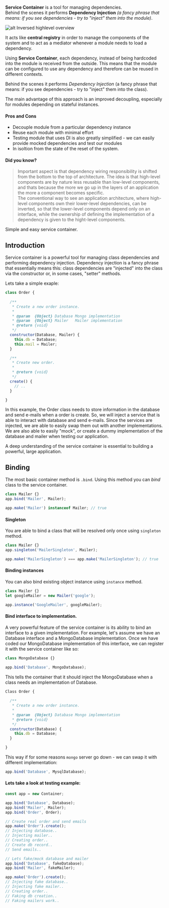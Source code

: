
**Service Container** is a tool for managing dependencies.  
Behind the scenes it performs **Dependency Injection** *(a fancy phrase that means: if you see dependencies - try to "inject" them into the module)*.

![alt Inversed highlevel overview][inversed-overview]


It acts like **central registry** in order to manage the components of the system and to act as a mediator whenever a module needs to load a dependency.  

Using **Service Container**, each dependency, instead of being hardcoded into the module is received from the outside. This means that the module can be configured to use any dependency and therefore can be reused in different contexts.  

Behind the scenes it performs *Dependency Injection* (a fancy phrase that means: if you see dependencies - try to "inject" them into the class).

The main advantage of this approach is an improved decoupling, especially for modules depending on stateful instances.



#### Pros and Cons
- Decouple module from a particular dependency instance
- Reuse each module with minimal effort
- Testing module that uses DI is also greatly simplified - we can easily provide mocked dependencies and test our modules
- In isoltion from the state of the reset of the system.


#### Did you know?  
> Important aspect is that dependency wiring responsibility is shifted from the bottom to the top of architecture. The idea is that high-level components are by nature less reusable than low-level components, and thats because the more we go up in the layers of an application the more a component becomes specific.  
> The conventional way to see an application architecture, where high-level components own their lower-level dependencies, can be inverted, so that the lower-level components depend only on an interface, while the ownership of defining the implementation of a dependency is given to the hight-level components.







[inversed-overview]: https://raw.githubusercontent.com/ykrevnyi/container/docs/docs/ioc_container-1.jpg "Highlevel overview"



Simple and easy service container.

## Introduction

Service container is a powerful tool for managing class dependencies and performing dependency injection. Dependency injection is a fancy phrase that essentially means this: class dependencies are "injected" into the class via the constructor or, in some cases, "setter" methods.

Lets take a simple exaple:

```javascript
class Order {
  
  /**
   * Create a new order instance.
   *
   * @param  {Object} Database Mongo implementation
   * @param  {Object} Mailer   Mailer implementation
   * @return {void}
   */
  constructor(Database, Mailer) {
    this.db = Database;
    this.mail = Mailer;
  }

  /**
   * Create new order.
   *
   * @return {void}
   */
  create() {
    // ..
  }

}
```

In this example, the Order class needs to store information in the database and send e-mails when a order is create. So, we will inject a service that is able to interact with database and send e-mails. Since the services are injected, we are able to easily swap them out with another implementations. We are also able to easily "mock", or create a dummy implementation of the database and mailer when testing our application.

A deep understanding of the service container is essential to building a powerful, large application.

## Binding
The most basic container method is `.bind`. Using this method you can *bind* class to the service container.

```javascript
class Mailer {}
app.bind('Mailer', Mailer);

app.make('Mailer') instanceof Mailer; // true
```

#### Singleton
You are able to bind a class that will be resolved only once using `singleton` method.
```javascript
class Mailer {}
app.singleton('MailerSingleton', Mailer);

app.make('MailerSingleton') === app.make('MailerSingleton'); // true
```

#### Binding instances
You can also bind existing object instance using `instance` method.
```javascript
class Mailer {}
let googleMailer = new Mailer('google');

app.instance('GoogleMailer', googleMailer);
```


#### Bind interface to implementation.
A very powerful feature of the service container is its ability to bind an interface to a given implementation. For example, let's assume we have an Database interface and a MongoDatabase implementation. Once we have coded our MongoDatabase implementation of this interface, we can register it with the service container like so:

```javascript
class MongoDatabase {}

app.bind('Database', MongoDatabase);
```

This tells the container that it should inject the MongoDatabase when a class needs an implementation of Database.

```javascript
Class Order {
  
  /**
   * Create a new order instance.
   *
   * @param  {Object} Database Mongo implementation
   * @return {void}
   */
  constructor(Database) {
    this.db = Database;
  }

}
```

This way if for some reasons `mongo` server go down - we can swap it with different implementation:

```javascript
app.bind('Database', MysqlDatabase);
```

#### Lets take a look at testing example:
```javascript
const app = new Container;

app.bind('Database', Database);
app.bind('Mailer', Mailer);
app.bind('Order', Order);

// Create real order and send emails
app.make('Order').create();
// Injecting database..
// Injecting mailer..
// Creating order..
// Create db record..
// Send emails..

// Lets fake/mock database and mailer
app.bind('Database', fakeDatabase);
app.bind('Mailer', fakeMailer);

app.make('Order').create();
// Injecting fake database..
// Injecting fake mailer..
// Creating order..
// Faking db creation..
// Faking mailers work..
```

